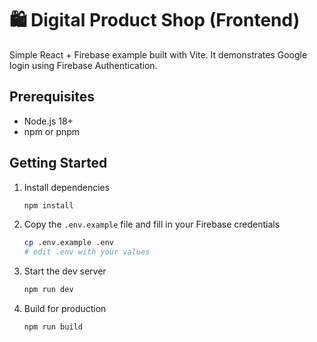 # 🛍️ Digital Product Shop (Frontend)

Simple React + Firebase example built with Vite. It demonstrates Google login
using Firebase Authentication.

## Prerequisites

- Node.js 18+
- npm or pnpm

## Getting Started

1. Install dependencies

   ```bash
   npm install
   ```

2. Copy the `.env.example` file and fill in your Firebase credentials

   ```bash
   cp .env.example .env
   # edit .env with your values
   ```

3. Start the dev server

   ```bash
   npm run dev
   ```

4. Build for production

   ```bash
   npm run build
   ```
